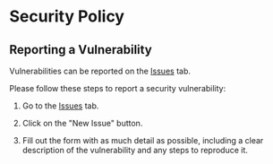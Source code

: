 # Security Policy

## Reporting a Vulnerability

Vulnerabilities can be reported on the [Issues](https://github.com/EOussama/playback-sync/issues) tab.

Please follow these steps to report a security vulnerability:

1. Go to the [Issues](https://github.com/EOussama/playback-sync/issues) tab.

2. Click on the "New Issue" button.

3. Fill out the form with as much detail as possible, including a clear description of the vulnerability and any steps to reproduce it.
